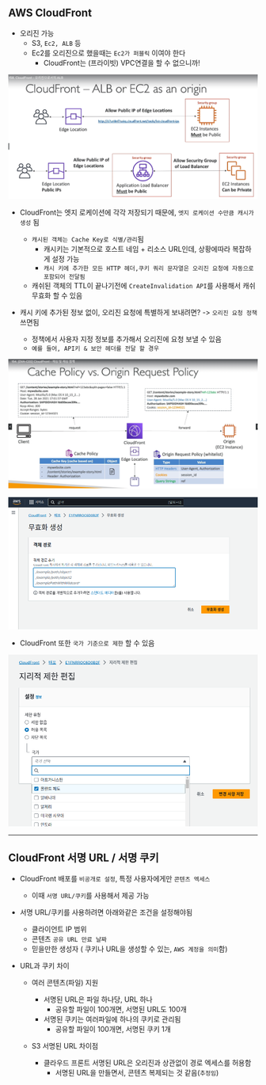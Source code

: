 ## AWS CloudFront

- 오리진 가능
  - S3, `Ec2, ALB` 등
  - Ec2를 오리진으로 했을때는 `Ec2가 퍼블릭` 이여야 한다
    - CloudFront는 (프라이빗) VPC연결을 할 수 없으니까!

![Alt text](../etc/image3/%ED%81%B4%EB%9D%BC%EC%9A%B0%EB%93%9C%ED%94%84%EB%A1%A0%ED%8A%B8_%EC%98%A4%EB%A6%AC%EC%A7%84.png)

- CloudFront는 엣지 로케이션에 각각 저장되기 때문에, `엣지 로케이션 수만큼 캐시가 생성` 됨
  - `캐시된 객체는 Cache Key로 식별/관리`됨
    - 캐시키는 기본적으로 호스트 네임 + 리소스 URL인데, 상황에따라 복잡하게 설정 가능
    - `캐시 키에 추가한 모든 HTTP 헤더,쿠키 쿼리 문자열은 오리진 요청에 자동으로 포함되어 전달됨`
  - 캐쉬된 객체의 TTL이 끝나기전에 `CreateInvalidation API`를 사용해서 캐쉬 무효화 할 수 있음

- 캐시 키에 추가된 정보 없이, 오리진 요청에 특별하게 보내려면? -> `오리진 요청 정책` 쓰면됨
  - 정책에서 사용자 지정 정보를 추가해서 오리진에 요청 보낼 수 있음
  - `예를 들어, API키 & 보안 헤더를 전달 할 경우`


![Alt text](../etc/image3/%ED%81%B4%EB%9D%BC%EC%9A%B0%EB%93%9C%ED%94%84%EB%A1%A0%ED%8A%B8_%EC%BA%90%EC%8B%9C%EC%98%A4%EB%A6%AC%EC%A7%84%EC%9A%94%EC%B2%AD%EC%A0%95%EC%B1%851.png)

![Alt text](../etc/image3/%ED%81%B4%EB%9D%BC%EC%9A%B0%EB%93%9C%ED%94%84%EB%A1%A0%ED%8A%B8_%EC%BA%90%EC%8B%9C%EB%AC%B4%ED%9A%A8%ED%99%941.png)


- CloudFront 또한 `국가 기준으로 제한` 할 수 있음

![Alt text](../etc/image3/%ED%81%B4%EB%9D%BC%EC%9A%B0%EB%93%9C%ED%94%84%EB%A1%A0%ED%8A%B8_%EC%A7%80%EB%A6%AC%EC%A0%81%EC%A0%9C%ED%95%9C.png)


---------------------------
## CloudFront 서명 URL / 서명 쿠키

- CloudFront 배포를 `비공개로 설정`, 특정 사용자에게만 `콘텐츠 엑세스`
  - 이때 `서명 URL/쿠키`를 사용해서 제공 가능

- 서명 URL/쿠키를 사용하려면 아래와같은 조건을 설정해야됨
  - 클라이언트 IP 범위
  - 콘텐츠 `공유 URL 만료 날짜`
  - 믿을만한 생성자 ( 쿠키나 URL을 생성할 수 있는, `AWS 계정을 의미`함)



- URL과 쿠키 차이
  - 여러 콘텐츠(파일) 지원
    - 서명된 URL은 파일 하나당, URL 하나
      - 공유할 파일이 100개면, 서명된 URL도 100개
    - 서명된 쿠키는 여러파일에 하나의 쿠키로 관리됨
      - 공유할 파일이 100개면, 서명된 쿠키 1개

  - S3 서명된 URL 차이점
    - 클라우드 프론트 서명된 URL은 오리진과 상관없이 경로 엑세스를 허용함
      - 서명된 URL을 만들면서, 콘텐츠 복제되는 것 같음(`추정임`)



